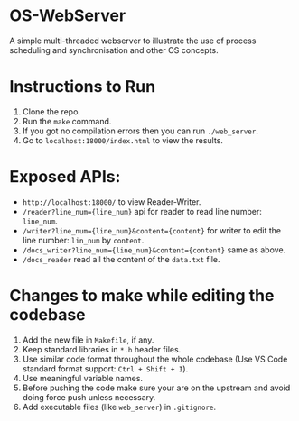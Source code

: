 # OS-WebServer
A simple multi-threaded webserver to illustrate the use of process scheduling and synchronisation and other OS concepts.

# Instructions to Run

1. Clone the repo.
2. Run the `make` command.
3. If you got no compilation errors then you can run `./web_server`.
4. Go to `localhost:18000/index.html` to view the results.
  
# Exposed APIs:

- `http://localhost:18000/` to view Reader-Writer.
- `/reader?line_num={line_num}` api for reader to read line number: `line_num`.
- `/writer?line_num={line_num}&content={content}` for writer to edit the line number: `lin_num` by `content`.
- `/docs_writer?line_num={line_num}&content={content}` same as above.
- `/docs_reader` read all the content of the `data.txt` file.

# Changes to make while editing the codebase
1. Add the new file in `Makefile`, if any.
2. Keep standard libraries in `*.h` header files.
3. Use similar code format throughout the whole codebase (Use VS Code standard format support: `Ctrl + Shift + I`).
4. Use meaningful variable names.
5. Before pushing the code make sure your are on the upstream and avoid doing force push unless necessary.
6. Add executable files (like `web_server`) in `.gitignore`.

